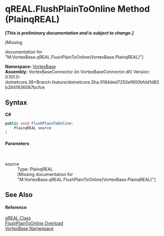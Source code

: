 # qREAL.FlushPlainToOnline Method (PlainqREAL)
 _**\[This is preliminary documentation and is subject to change.\]**_

\[Missing <summary> documentation for "M:VortexBase.qREAL.FlushPlainToOnline(VortexBase.PlainqREAL)"\]

**Namespace:**&nbsp;<a href="N_VortexBase.md">VortexBase</a><br />**Assembly:**&nbsp;VortexBaseConnector (in VortexBaseConnector.dll) Version: 0.101.0-dotnetcore.38+Branch.feature/dotnetcore.Sha.9184ded7250ef900bfdd1d83b2841836087bcfce

## Syntax

**C#**<br />
``` C#
public void FlushPlainToOnline(
	PlainqREAL source
)
```


#### Parameters
&nbsp;<dl><dt>source</dt><dd>Type: PlainqREAL<br />\[Missing <param name="source"/> documentation for "M:VortexBase.qREAL.FlushPlainToOnline(VortexBase.PlainqREAL)"\]</dd></dl>

## See Also


#### Reference
<a href="T_VortexBase_qREAL.md">qREAL Class</a><br /><a href="Overload_VortexBase_qREAL_FlushPlainToOnline.md">FlushPlainToOnline Overload</a><br /><a href="N_VortexBase.md">VortexBase Namespace</a><br />